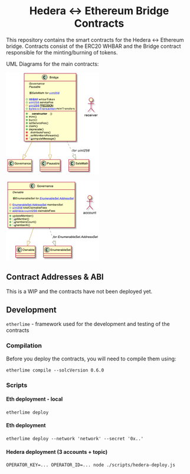 <div align="center">

# Hedera <-> Ethereum Bridge Contracts

</div>

This repository contains the smart contracts for the Hedera <-> Ethereum bridge.
Contracts consist of the ERC20 WHBAR and the Bridge contract responsible for the minting/burning of tokens.

UML Diagrams for the main contracts:

<div align="center" style="width:50%">

![bridge](/images/bridge.png "Bridge contract") 

![governance](/images/gov.png "Governance contract") 

</div>

## Contract Addresses & ABI
This is a WIP and the contracts have not been deployed yet.

## Development
`etherlime` - framework used for the development and testing of the contracts

### Compilation
Before you deploy the contracts, you will need to compile them using:
```
etherlime compile --solcVersion 0.6.0
```

### Scripts

#### Eth deployment - local

```
etherlime deploy
```

#### Eth deployment

```
etherlime deploy --network 'network' --secret '0x..'
```

#### Hedera deployment (3 accounts + topic)

```
OPERATOR_KEY=... OPERATOR_ID=... node ./scripts/hedera-deploy.js
```
